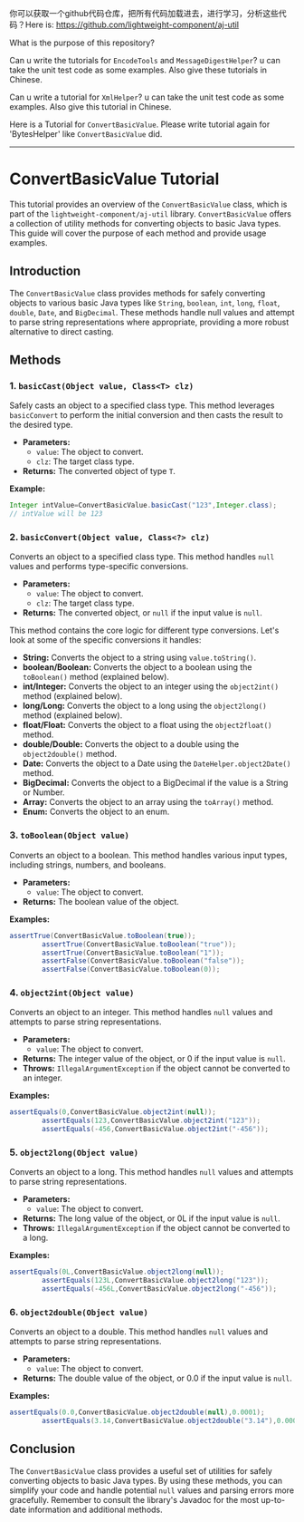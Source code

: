 你可以获取一个github代码仓库，把所有代码加载进去，进行学习，分析这些代码？Here
is: https://github.com/lightweight-component/aj-util

What is the purpose of this repository?

Can u write the tutorials for `EncodeTools` and `MessageDigestHelper`? u can take the unit test code as some examples.
Also give these tutorials in Chinese.

Can u write a tutorial for `XmlHelper`? u can take the unit test code as some examples. Also give this tutorial in
Chinese.

Here is a Tutorial for `ConvertBasicValue`. Please write tutorial again for 'BytesHelper' like  `ConvertBasicValue` did.

--------------------

# ConvertBasicValue Tutorial

This tutorial provides an overview of the `ConvertBasicValue` class, which is part of
the `lightweight-component/aj-util` library. `ConvertBasicValue` offers a collection of utility methods for converting
objects to
basic Java types. This guide will cover the purpose of each method and provide usage examples.

## Introduction

The `ConvertBasicValue` class provides methods for safely converting objects to various basic Java types
like `String`, `boolean`, `int`, `long`, `float`, `double`, `Date`, and `BigDecimal`. These methods handle null
values and attempt to parse string representations where appropriate, providing a more robust alternative to direct
casting.

## Methods

### 1. `basicCast(Object value, Class<T> clz)`

Safely casts an object to a specified class type. This method leverages `basicConvert` to perform the initial conversion
and then casts the result to the desired type.

* **Parameters:**
    * `value`: The object to convert.
    * `clz`: The target class type.
* **Returns:** The converted object of type `T`.

**Example:**

```java
Integer intValue=ConvertBasicValue.basicCast("123",Integer.class);
// intValue will be 123
```

### 2. `basicConvert(Object value, Class<?> clz)`

Converts an object to a specified class type. This method handles `null` values and performs type-specific conversions.

* **Parameters:**
    * `value`: The object to convert.
    * `clz`: The target class type.
* **Returns:** The converted object, or `null` if the input value is `null`.

This method contains the core logic for different type conversions. Let's look at some of the specific conversions it
handles:

* **String:** Converts the object to a string using `value.toString()`.
* **boolean/Boolean:** Converts the object to a boolean using the `toBoolean()` method (explained below).
* **int/Integer:** Converts the object to an integer using the `object2int()` method (explained below).
* **long/Long:** Converts the object to a long using the `object2long()` method (explained below).
* **float/Float:** Converts the object to a float using the `object2float()` method.
* **double/Double:** Converts the object to a double using the `object2double()` method.
* **Date:** Converts the object to a Date using the `DateHelper.object2Date()` method.
* **BigDecimal:** Converts the object to a BigDecimal if the value is a String or Number.
* **Array:** Converts the object to an array using the `toArray()` method.
* **Enum:** Converts the object to an enum.

### 3. `toBoolean(Object value)`

Converts an object to a boolean. This method handles various input types, including strings, numbers, and booleans.

* **Parameters:**
    * `value`: The object to convert.
* **Returns:** The boolean value of the object.

**Examples:**

```java
assertTrue(ConvertBasicValue.toBoolean(true));
        assertTrue(ConvertBasicValue.toBoolean("true"));
        assertTrue(ConvertBasicValue.toBoolean("1"));
        assertFalse(ConvertBasicValue.toBoolean("false"));
        assertFalse(ConvertBasicValue.toBoolean(0));
```

### 4. `object2int(Object value)`

Converts an object to an integer. This method handles `null` values and attempts to parse string representations.

* **Parameters:**
    * `value`: The object to convert.
* **Returns:** The integer value of the object, or 0 if the input value is `null`.
* **Throws:** `IllegalArgumentException` if the object cannot be converted to an integer.

**Examples:**

```java
assertEquals(0,ConvertBasicValue.object2int(null));
        assertEquals(123,ConvertBasicValue.object2int("123"));
        assertEquals(-456,ConvertBasicValue.object2int("-456"));
```

### 5. `object2long(Object value)`

Converts an object to a long. This method handles `null` values and attempts to parse string representations.

* **Parameters:**
    * `value`: The object to convert.
* **Returns:** The long value of the object, or 0L if the input value is `null`.
* **Throws:** `IllegalArgumentException` if the object cannot be converted to a long.

**Examples:**

```java
assertEquals(0L,ConvertBasicValue.object2long(null));
        assertEquals(123L,ConvertBasicValue.object2long("123"));
        assertEquals(-456L,ConvertBasicValue.object2long("-456"));
```

### 6. `object2double(Object value)`

Converts an object to a double. This method handles `null` values and attempts to parse string representations.

* **Parameters:**
    * `value`: The object to convert.
* **Returns:** The double value of the object, or 0.0 if the input value is `null`.

**Examples:**

```java
assertEquals(0.0,ConvertBasicValue.object2double(null),0.0001);
        assertEquals(3.14,ConvertBasicValue.object2double("3.14"),0.0001);
```

## Conclusion

The `ConvertBasicValue` class provides a useful set of utilities for safely converting objects to basic Java types. By
using these methods, you can simplify your code and handle potential `null` values and parsing errors
more gracefully. Remember to consult the library's Javadoc for the most up-to-date information and additional methods.

```